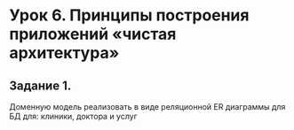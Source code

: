 # Урок 6. Принципы построения приложений «чистая архитектура»
## Задание 1. 
Доменную модель реализовать в виде реляционной ER диаграммы для БД для: клиники, доктора и услуг